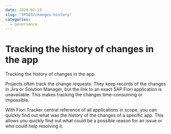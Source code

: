 ```yaml
---
date: 2020-02-15
slug: "SPS03/changes-history"
categories:
  - Governance
---
```

# Tracking the history of changes in the app

Tracking the history of changes in the app.

<!-- more -->

Projects often track the change requests. They keep records of the changes in Jira or Solution Manager, but the link to an exact SAP Fiori application is unavailable. This makes tracking the changes time-consuming or impossible. 

With Fiori Tracker central reference of all applications in scope, you can quickly find out what was the history of the changes of a specific app. This allows you quickly find out what could be a possible reason for an issue or who could help resolving it.
